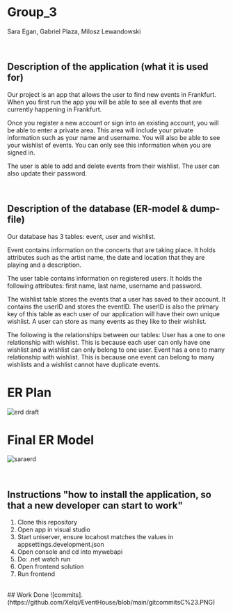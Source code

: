 # Group_3
Sara Egan, Gabriel Plaza, Milosz Lewandowski

<br>

## Description of the application (what it is used for)
Our project is an app that allows the user to find new events in Frankfurt. When you first run the app you will be able to see all events that are currently happening in Frankfurt. 

Once you register a new account or sign into an existing account, you will be able to enter a private area. This area will include your private information such as your name and username. You will also be able to see your wishlist of events. You can only see this information when you are signed in.

The user is able to add and delete events from their wishlist. The user can also update their password.

<br>

## Description of the database (ER-model & dump-file)
Our database has 3 tables: event, user and wishlist.

Event contains information on the concerts that are taking place. It holds attributes such as the artist name, the date and location that they are playing and a description.

The user table contains information on registered users. It holds the following attributes: first name, last name, username and password.

The wishlist table stores the events that a user has saved to their account. It contains the userID and stores the eventID. The userID is also the primary key of this table as each user of our application will have their own unique wishlist. A user can store as many events as they like to their wishlist.

The following is the relationships between our tables: User has a one to one relationship with wishlist. This is because each user can only have one wishlist and a wishlist can only belong to one user. Event has a one to many relationship with wishlist. This is because one event can belong to many wishlists and a wishlist cannot have duplicate events.


# ER Plan
![erd draft](https://user-images.githubusercontent.com/98482460/236885911-50131a49-f8fa-4fbe-bf11-78b667ecff7f.png)

# Final ER Model
![saraerd](https://user-images.githubusercontent.com/98482460/236886518-4e014e60-ec7a-4929-aa4e-2355f88a59f6.png)

<br>

## Instructions "how to install the application, so that a new developer can start to work"
1. Clone this repository
2. Open app in visual studio
3. Start uniserver, ensure locahost matches the values in appsettings.development.json
4. Open console and cd into mywebapi
5. Do: .net watch run
6. Open frontend solution
7. Run frontend

<br>
## Work Done 
![commits].(https://github.com/Xelqi/EventHouse/blob/main/gitcommitsC%23.PNG)
